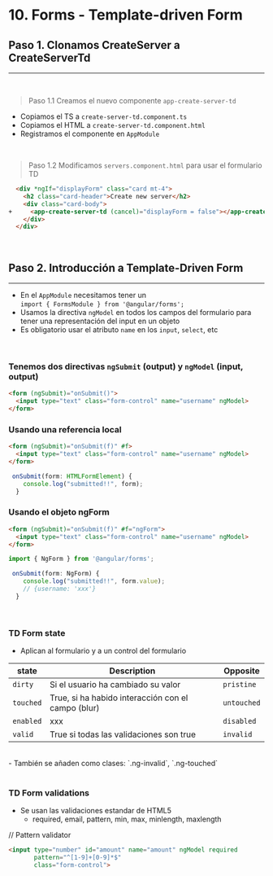 # 10. Forms - Template-driven Form

## Paso 1. Clonamos CreateServer a CreateServerTd
---
<br>

> Paso 1.1 Creamos el nuevo componente `app-create-server-td`
- Copiamos el TS a `create-server-td.component.ts`
- Copiamos el HTML a `create-server-td.component.html`
- Registramos el componente en `AppModule`

<br>

> Paso 1.2 Modificamos `servers.component.html` para usar el formulario TD
``` html
  <div *ngIf="displayForm" class="card mt-4">
    <h2 class="card-header">Create new server</h2>
    <div class="card-body">
+     <app-create-server-td (cancel)="displayForm = false"></app-create-server-td>
    </div>
  </div>
```
<br>

## Paso 2. Introducción a Template-Driven Form
---

- En el `AppModule` necesitamos tener un
  <br> `import { FormsModule } from '@angular/forms';`
- Usamos la directiva `ngModel` en todos los campos del formulario
  para tener una representación del input en un objeto
- Es obligatorio usar el atributo `name` en los `input`, `select`, etc

<br>

### Tenemos dos directivas `ngSubmit` (output) y `ngModel` (input, output)
``` html
<form (ngSubmit)="onSubmit()">
  <input type="text" class="form-control" name="username" ngModel>
</form>
```

### Usando una referencia local
``` html
<form (ngSubmit)="onSubmit(f)" #f>
  <input type="text" class="form-control" name="username" ngModel>
</form>
```
``` ts
 onSubmit(form: HTMLFormElement) {
    console.log("submitted!!", form);
  }
```

### Usando el objeto ngForm
``` html
<form (ngSubmit)="onSubmit(f)" #f="ngForm">
  <input type="text" class="form-control" name="username" ngModel>
</form>
```
``` ts
import { NgForm } from '@angular/forms';

 onSubmit(form: NgForm) {
    console.log("submitted!!", form.value);
    // {username: 'xxx'}
  }
```
<br>

### TD Form state
- Aplican al formulario y a un control del formulario

| state     | Description | Opposite |
|---------- | ---- | --- |
| `dirty`   | Si el usuario ha cambiado su valor | `pristine` |
| `touched` | True, si ha habido interacción con el campo (blur)  | `untouched` |
| `enabled` | xxx | `disabled` |
| `valid`     | True si todas las validaciones son true | `invalid` |

<br>
- También se añaden como clases: `.ng-invalid`, `.ng-touched`

<br>
<br>

### TD Form validations
- Se usan las validaciones estandar de HTML5
  - required, email, pattern, min, max, minlength, maxlength

// Pattern validator
``` html
<input type="number" id="amount" name="amount" ngModel required
       pattern="^[1-9]+[0-9]*$"
       class="form-control">
```